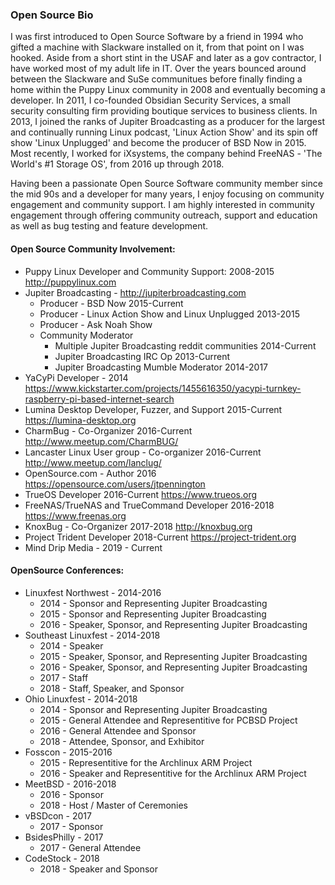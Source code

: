 ### Open Source Bio

I was first introduced to Open Source Software by a friend in 1994 who gifted a machine with Slackware installed on it, from that point on I was hooked.  Aside from a short stint in the USAF and later as a gov contractor, I have worked most of my adult life in IT.  Over the years bounced around between the Slackware and SuSe communitues before finally finding a home within the Puppy Linux community in 2008 and eventually becoming a developer.  In 2011, I co-founded Obsidian Security Services, a small security consulting firm providing boutique services to business clients.  In 2013, I joined the ranks of Jupiter Broadcasting as a producer for the largest and continually running Linux podcast, 'Linux Action Show' and its spin off show 'Linux Unplugged' and become the producer of BSD Now in 2015.  Most recently, I worked for iXsystems, the company behind FreeNAS - 'The World's #1 Storage OS', from 2016 up through 2018.

Having been a passionate Open Source Software community member since the mid 90s and a developer for many years, I enjoy focusing on community engagement and community support. I am highly interested in community engagement through offering community outreach, support and education as well as bug testing and feature development.


#### Open Source Community Involvement:

+ Puppy Linux Developer and Community Support: 2008-2015 http://puppylinux.com	
+ Jupiter Broadcasting - http://jupiterbroadcasting.com
    + Producer - BSD Now 2015-Current
    + Producer - Linux Action Show and Linux Unplugged 2013-2015 
    + Producer - Ask Noah Show
    + Community Moderator
        + Multiple Jupiter Broadcasting reddit communities 2014-Current
        + Jupiter Broadcasting IRC Op 2013-Current
        + Jupiter Broadcasting Mumble Moderator 2014-2017
+ YaCyPi Developer - 2014 https://www.kickstarter.com/projects/1455616350/yacypi-turnkey-raspberry-pi-based-internet-search
+ Lumina Desktop Developer, Fuzzer, and Support 2015-Current https://lumina-desktop.org
+ CharmBug - Co-Organizer 2016-Current http://www.meetup.com/CharmBUG/
+ Lancaster Linux User group - Co-organizer 2016-Current http://www.meetup.com/lanclug/
+ OpenSource.com - Author 2016 https://opensource.com/users/jtpennington
+ TrueOS Developer 2016-Current https://www.trueos.org
+ FreeNAS/TrueNAS and TrueCommand Developer 2016-2018 https://www.freenas.org
+ KnoxBug - Co-Organizer 2017-2018 http://knoxbug.org
+ Project Trident Developer 2018-Current https://project-trident.org
+ Mind Drip Media - 2019 - Current


#### OpenSource Conferences:

 + Linuxfest Northwest - 2014-2016
    + 2014 - Sponsor and Representing Jupiter Broadcasting
    + 2015 - Sponsor and Representing Jupiter Broadcasting
    + 2016 - Speaker, Sponsor, and Representing Jupiter Broadcasting
 + Southeast Linuxfest - 2014-2018
    + 2014 - Speaker
    + 2015 - Speaker, Sponsor, and Representing Jupiter Broadcasting
    + 2016 - Speaker, Sponsor, and Representing Jupiter Broadcasting
    + 2017 - Staff
    + 2018 - Staff, Speaker, and Sponsor
 + Ohio Linuxfest - 2014-2018
    + 2014 - Sponsor and Representing Jupiter Broadcasting
    + 2015 - General Attendee and Representitive for PCBSD Project
    + 2016 - General Attendee and Sponsor
    + 2018 - Attendee, Sponsor, and Exhibitor
 + Fosscon - 2015-2016
    + 2015 - Representitive for the Archlinux ARM Project
    + 2016 - Speaker and Representitive for the Archlinux ARM Project    
 + MeetBSD - 2016-2018
    + 2016 - Sponsor
    + 2018 - Host / Master of Ceremonies 
 + vBSDcon - 2017
    + 2017 - Sponsor 
 + BsidesPhilly - 2017
    + 2017 - General Attendee
 + CodeStock - 2018
    + 2018 - Speaker and Sponsor
